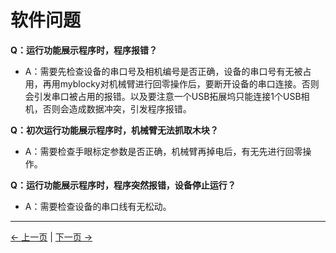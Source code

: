 # 软件问题

**Q：运行功能展示程序时，程序报错？**
- A：需要先检查设备的串口号及相机编号是否正确，设备的串口号有无被占用，再用myblocky对机械臂进行回零操作后，要断开设备的串口连接。否则会引发串口被占用的报错。以及要注意一个USB拓展坞只能连接1个USB相机，否则会造成数据冲突，引发程序报错。
  
**Q：初次运行功能展示程序时，机械臂无法抓取木块？**
- A：需要检查手眼标定参数是否正确，机械臂再掉电后，有无先进行回零操作。

**Q：运行功能展示程序时，程序突然报错，设备停止运行？**
- A：需要检查设备的串口线有无松动。

---
[← 上一页](./14.0-how_to_ask.md) | [下一页 → ](./14.3-hardware.md)